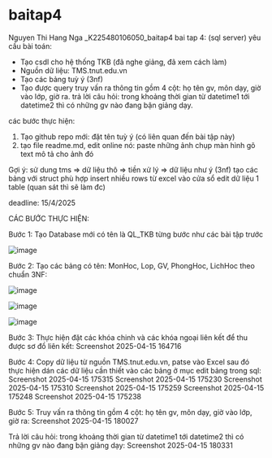 # baitap4
Nguyen Thi Hang Nga _K225480106050_baitap4
bai tap 4: (sql server)
yêu cầu bài toán:
 - Tạo csdl cho hệ thống TKB (đã nghe giảng, đã xem cách làm)
 - Nguồn dữ liệu: TMS.tnut.edu.vn
 - Tạo các bảng tuỳ ý (3nf)
 - Tạo được query truy vấn ra thông tin gồm 4 cột: họ tên gv, môn dạy, giờ vào lớp, giờ ra.
   trả lời câu hỏi: trong khoảng thời gian từ datetime1 tới datetime2 thì có những gv nào đang bận giảng dạy.

các bước thực hiện:
1. Tạo github repo mới: đặt tên tuỳ ý (có liên quan đến bài tập này)
2. tạo file readme.md, edit online nó:
   paste những ảnh chụp màn hình
   gõ text mô tả cho ảnh đó

Gợi ý:
  sử dung tms => dữ liệu thô => tiền xử lý => dữ liệu như ý (3nf)
  tạo các bảng với struct phù hợp
  insert nhiều rows từ excel vào cửa sổ edit dữ liệu 1 table (quan sát thì sẽ làm đc)
  

deadline: 15/4/2025

CÁC BƯỚC THỰC HIỆN:

Bước 1: Tạo Database mới có tên là QL_TKB từng bước như các bài tập trước 

![image](https://github.com/user-attachments/assets/7c5b10f2-fb90-4d13-a0be-d244d34395e8)


Bước 2: Tạo các bảng có tên: MonHoc, Lop, GV, PhongHoc, LichHoc theo chuẩn 3NF: 

![image](https://github.com/user-attachments/assets/6fff0900-40b0-4dfa-9e9b-ce5949459148)


![image](https://github.com/user-attachments/assets/50ab5360-b86c-4d0a-9343-b56dd15b3b85)


![image](https://github.com/user-attachments/assets/589c1b8f-81ec-4b6c-bb0d-0b1b96cae307)




Bước 3: Thực hiện đặt các khóa chinh và các khóa ngoại liên kết để thu được sơ đồ liên kết: Screenshot 2025-04-15 164716

Bước 4: Copy dữ liệu từ nguồn TMS.tnut.edu.vn, patse vào Excel sau đó thực hiện dán các dữ liệu cần thiết vào các bảng ở mục edit bảng trong sql: Screenshot 2025-04-15 175315 Screenshot 2025-04-15 175230 Screenshot 2025-04-15 175310 Screenshot 2025-04-15 175259 Screenshot 2025-04-15 175248 Screenshot 2025-04-15 175238

Bước 5: Truy vấn ra thông tin gồm 4 cột: họ tên gv, môn dạy, giờ vào lớp, giờ ra: Screenshot 2025-04-15 180027

Trả lời câu hỏi: trong khoảng thời gian từ datetime1 tới datetime2 thì có những gv nào đang bận giảng dạy: Screenshot 2025-04-15 180331


